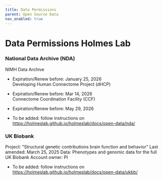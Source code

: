 ```yaml
---
title: Data Permissions
parent: Open Source Data
nav_enabled: true
---
```


# Data Permissions Holmes Lab

### National Data Archive (NDA)
NIMH Data Archive
- Expiration/Renew before: January 25, 2026  
Developing Human Connectome Project (dHCP)    
- Expiration/Renew before: Mar 14, 2026   
Connectome Coordination Facility (CCF)   
- Expiration/Renew before: May 29, 2026   

- To be added: follow instructions on https://holmeslab.github.io/holmeslab/docs/open-data/nda/ 


### UK Biobank
Project: "Structural genetic contributions brain function and behavior"
Last amended: March 25, 2025
Data: Phenotypes and genomic data for the full UK Biobank
Account owner: PI
- To be added: follow instructions on https://holmeslab.github.io/holmeslab/docs/open-data/ukbb/ 